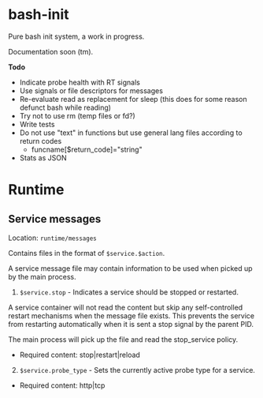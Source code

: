 # bash-init

Pure bash init system, a work in progress.

Documentation soon (tm).

**Todo**

- Indicate probe health with RT signals
- Use signals or file descriptors for messages
- Re-evaluate read as replacement for sleep (this does for some reason defunct bash while reading)
- Try not to use rm (temp files or fd?)
- Write tests
- Do not use "text" in functions but use general lang files according to return codes
  - funcname[$return_code]="string"
- Stats as JSON

# Runtime

## Service messages

Location: `runtime/messages`

Contains files in the format of `$service.$action`.

A service message file may contain information to be used when picked up by the main process.

1. `$service.stop` - Indicates a service should be stopped or restarted.

A service container will not read the content but skip any self-controlled restart mechanisms when the message file exists.
This prevents the service from restarting automatically when it is sent a stop signal by the parent PID.

The main process will pick up the file and read the stop_service policy.

  - Required content: stop|restart|reload

2. `$service.probe_type` - Sets the currently active probe type for a service.

  - Required content: http|tcp


